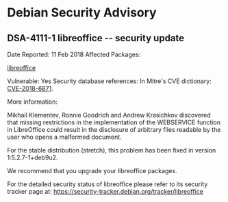 
Debian Security Advisory
========================


DSA-4111-1 libreoffice -- security update
-----------------------------------------



Date Reported:
11 Feb 2018
Affected Packages:

[libreoffice](https://packages.debian.org/src:libreoffice)

Vulnerable:
Yes
Security database references:
In Mitre's CVE dictionary: [CVE-2018-6871](https://security-tracker.debian.org/tracker/CVE-2018-6871).  

More information:

Mikhail Klementev, Ronnie Goodrich and Andrew Krasichkov discovered that
missing restrictions in the implementation of the WEBSERVICE function
in LibreOffice could result in the disclosure of arbitrary files
readable by the user who opens a malformed document.


For the stable distribution (stretch), this problem has been fixed in
version 1:5.2.7-1+deb9u2.


We recommend that you upgrade your libreoffice packages.


For the detailed security status of libreoffice please refer to
its security tracker page at:
<https://security-tracker.debian.org/tracker/libreoffice>





